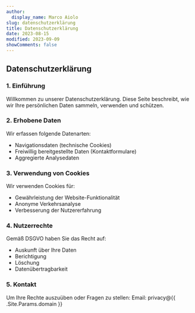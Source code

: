 ```yaml
---
author:
  display_name: Marco Aiolo
slug: datenschutzerklärung
title: Datenschutzerklärung
date: 2023-08-15
modified: 2023-09-09
showComments: false
---
```


## Datenschutzerklärung

### 1. Einführung
Willkommen zu unserer Datenschutzerklärung. Diese Seite beschreibt, wie wir Ihre persönlichen Daten sammeln, verwenden und schützen.

### 2. Erhobene Daten
Wir erfassen folgende Datenarten:
- Navigationsdaten (technische Cookies)
- Freiwillig bereitgestellte Daten (Kontaktformulare)
- Aggregierte Analysedaten

### 3. Verwendung von Cookies
Wir verwenden Cookies für:
- Gewährleistung der Website-Funktionalität
- Anonyme Verkehrsanalyse
- Verbesserung der Nutzererfahrung

### 4. Nutzerrechte
Gemäß DSGVO haben Sie das Recht auf:
- Auskunft über Ihre Daten
- Berichtigung
- Löschung
- Datenübertragbarkeit

### 5. Kontakt
Um Ihre Rechte auszuüben oder Fragen zu stellen:
Email: privacy@{{ .Site.Params.domain }}